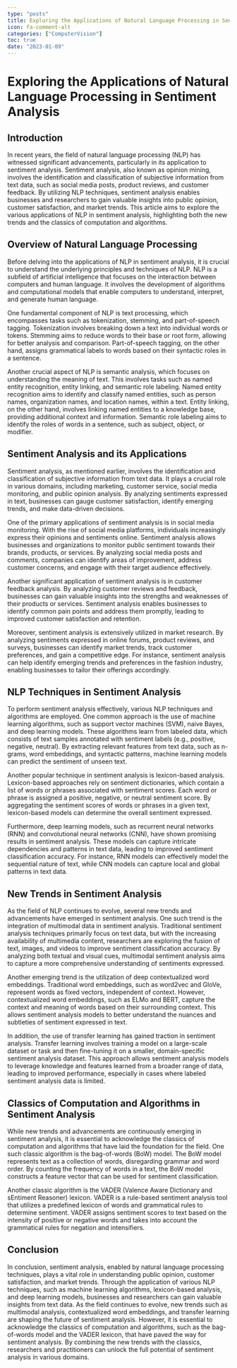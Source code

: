 ```yaml
---
type: "posts"
title: Exploring the Applications of Natural Language Processing in Sentiment Analysis
icon: fa-comment-alt
categories: ["ComputerVision"]
toc: true
date: "2023-01-09"
---
```




# Exploring the Applications of Natural Language Processing in Sentiment Analysis

## Introduction

In recent years, the field of natural language processing (NLP) has witnessed significant advancements, particularly in its application to sentiment analysis. Sentiment analysis, also known as opinion mining, involves the identification and classification of subjective information from text data, such as social media posts, product reviews, and customer feedback. By utilizing NLP techniques, sentiment analysis enables businesses and researchers to gain valuable insights into public opinion, customer satisfaction, and market trends. This article aims to explore the various applications of NLP in sentiment analysis, highlighting both the new trends and the classics of computation and algorithms.

## Overview of Natural Language Processing

Before delving into the applications of NLP in sentiment analysis, it is crucial to understand the underlying principles and techniques of NLP. NLP is a subfield of artificial intelligence that focuses on the interaction between computers and human language. It involves the development of algorithms and computational models that enable computers to understand, interpret, and generate human language.

One fundamental component of NLP is text processing, which encompasses tasks such as tokenization, stemming, and part-of-speech tagging. Tokenization involves breaking down a text into individual words or tokens. Stemming aims to reduce words to their base or root form, allowing for better analysis and comparison. Part-of-speech tagging, on the other hand, assigns grammatical labels to words based on their syntactic roles in a sentence.

Another crucial aspect of NLP is semantic analysis, which focuses on understanding the meaning of text. This involves tasks such as named entity recognition, entity linking, and semantic role labeling. Named entity recognition aims to identify and classify named entities, such as person names, organization names, and location names, within a text. Entity linking, on the other hand, involves linking named entities to a knowledge base, providing additional context and information. Semantic role labeling aims to identify the roles of words in a sentence, such as subject, object, or modifier.

## Sentiment Analysis and its Applications

Sentiment analysis, as mentioned earlier, involves the identification and classification of subjective information from text data. It plays a crucial role in various domains, including marketing, customer service, social media monitoring, and public opinion analysis. By analyzing sentiments expressed in text, businesses can gauge customer satisfaction, identify emerging trends, and make data-driven decisions.

One of the primary applications of sentiment analysis is in social media monitoring. With the rise of social media platforms, individuals increasingly express their opinions and sentiments online. Sentiment analysis allows businesses and organizations to monitor public sentiment towards their brands, products, or services. By analyzing social media posts and comments, companies can identify areas of improvement, address customer concerns, and engage with their target audience effectively.

Another significant application of sentiment analysis is in customer feedback analysis. By analyzing customer reviews and feedback, businesses can gain valuable insights into the strengths and weaknesses of their products or services. Sentiment analysis enables businesses to identify common pain points and address them promptly, leading to improved customer satisfaction and retention.

Moreover, sentiment analysis is extensively utilized in market research. By analyzing sentiments expressed in online forums, product reviews, and surveys, businesses can identify market trends, track customer preferences, and gain a competitive edge. For instance, sentiment analysis can help identify emerging trends and preferences in the fashion industry, enabling businesses to tailor their offerings accordingly.

## NLP Techniques in Sentiment Analysis

To perform sentiment analysis effectively, various NLP techniques and algorithms are employed. One common approach is the use of machine learning algorithms, such as support vector machines (SVM), naive Bayes, and deep learning models. These algorithms learn from labeled data, which consists of text samples annotated with sentiment labels (e.g., positive, negative, neutral). By extracting relevant features from text data, such as n-grams, word embeddings, and syntactic patterns, machine learning models can predict the sentiment of unseen text.

Another popular technique in sentiment analysis is lexicon-based analysis. Lexicon-based approaches rely on sentiment dictionaries, which contain a list of words or phrases associated with sentiment scores. Each word or phrase is assigned a positive, negative, or neutral sentiment score. By aggregating the sentiment scores of words or phrases in a given text, lexicon-based models can determine the overall sentiment expressed.

Furthermore, deep learning models, such as recurrent neural networks (RNN) and convolutional neural networks (CNN), have shown promising results in sentiment analysis. These models can capture intricate dependencies and patterns in text data, leading to improved sentiment classification accuracy. For instance, RNN models can effectively model the sequential nature of text, while CNN models can capture local and global patterns in text data.

## New Trends in Sentiment Analysis

As the field of NLP continues to evolve, several new trends and advancements have emerged in sentiment analysis. One such trend is the integration of multimodal data in sentiment analysis. Traditional sentiment analysis techniques primarily focus on text data, but with the increasing availability of multimedia content, researchers are exploring the fusion of text, images, and videos to improve sentiment classification accuracy. By analyzing both textual and visual cues, multimodal sentiment analysis aims to capture a more comprehensive understanding of sentiments expressed.

Another emerging trend is the utilization of deep contextualized word embeddings. Traditional word embeddings, such as word2vec and GloVe, represent words as fixed vectors, independent of context. However, contextualized word embeddings, such as ELMo and BERT, capture the context and meaning of words based on their surrounding context. This allows sentiment analysis models to better understand the nuances and subtleties of sentiment expressed in text.

In addition, the use of transfer learning has gained traction in sentiment analysis. Transfer learning involves training a model on a large-scale dataset or task and then fine-tuning it on a smaller, domain-specific sentiment analysis dataset. This approach allows sentiment analysis models to leverage knowledge and features learned from a broader range of data, leading to improved performance, especially in cases where labeled sentiment analysis data is limited.

## Classics of Computation and Algorithms in Sentiment Analysis

While new trends and advancements are continuously emerging in sentiment analysis, it is essential to acknowledge the classics of computation and algorithms that have laid the foundation for the field. One such classic algorithm is the bag-of-words (BoW) model. The BoW model represents text as a collection of words, disregarding grammar and word order. By counting the frequency of words in a text, the BoW model constructs a feature vector that can be used for sentiment classification.

Another classic algorithm is the VADER (Valence Aware Dictionary and sEntiment Reasoner) lexicon. VADER is a rule-based sentiment analysis tool that utilizes a predefined lexicon of words and grammatical rules to determine sentiment. VADER assigns sentiment scores to text based on the intensity of positive or negative words and takes into account the grammatical rules for negation and intensifiers.

## Conclusion

In conclusion, sentiment analysis, enabled by natural language processing techniques, plays a vital role in understanding public opinion, customer satisfaction, and market trends. Through the application of various NLP techniques, such as machine learning algorithms, lexicon-based analysis, and deep learning models, businesses and researchers can gain valuable insights from text data. As the field continues to evolve, new trends such as multimodal analysis, contextualized word embeddings, and transfer learning are shaping the future of sentiment analysis. However, it is essential to acknowledge the classics of computation and algorithms, such as the bag-of-words model and the VADER lexicon, that have paved the way for sentiment analysis. By combining the new trends with the classics, researchers and practitioners can unlock the full potential of sentiment analysis in various domains.